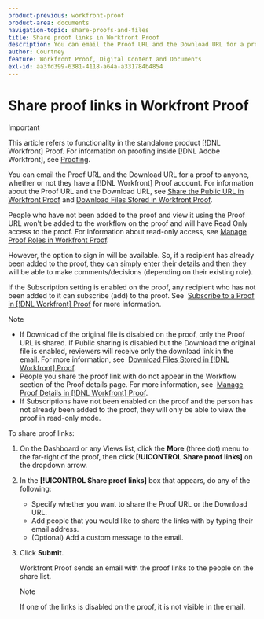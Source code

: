 ```yaml
---
product-previous: workfront-proof
product-area: documents
navigation-topic: share-proofs-and-files
title: Share proof links in Workfront Proof
description: You can email the Proof URL and the Download URL for a proof to anyone, whether or not they have a [!DNL Workfront] Proof account. For information about the Proof URL and the Download URL, see Share the Public URL in Workfront Proof and Download Files Stored in Workfront Proof.
author: Courtney
feature: Workfront Proof, Digital Content and Documents
exl-id: aa3fd399-6381-4118-a64a-a331784b4854
---
```

# Share proof links in Workfront Proof

>[!IMPORTANT]
>
>This article refers to functionality in the standalone product [!DNL Workfront] Proof. For information on proofing inside [!DNL Adobe Workfront], see [Proofing](../../../review-and-approve-work/proofing/proofing.md).

You can email the Proof URL and the Download URL for a proof to anyone, whether or not they have a [!DNL Workfront] Proof account. For information about the Proof URL and the Download URL, see [Share the Public URL in Workfront Proof](../../../workfront-proof/wp-work-proofsfiles/share-proofs-and-files/share-public-url.md) and [Download Files Stored in Workfront Proof](../../../workfront-proof/wp-work-proofsfiles/manage-your-work/download-files-stored.md).

People who have not been added to the proof and view it using the Proof URL won't be added to the workflow on the proof and will have Read Only access to the proof. For information about read-only access, see [Manage Proof Roles in Workfront Proof](../../../workfront-proof/wp-work-proofsfiles/share-proofs-and-files/manage-proof-roles.md).

However, the option to sign in will be available. So, if a recipient has already been added to the proof, they can simply enter their details and then they will be able to make comments/decisions&nbsp;(depending on their existing role).

If the Subscription setting&nbsp;is enabled on the proof, any recipient&nbsp;who has not been added to it can subscribe (add) to the proof. See&nbsp; [Subscribe to a Proof in [!DNL Workfront] Proof](../../../workfront-proof/wp-work-proofsfiles/share-proofs-and-files/subscribe-to-proof.md)&nbsp;for more information.

>[!NOTE]
>
>* If Download of the original file is disabled on the proof, only the Proof URL is shared. If Public sharing is disabled but the Download the original file is enabled, reviewers will receive&nbsp;only the download link in the email.&nbsp;For more information, see&nbsp; [Download Files Stored in [!DNL Workfront] Proof](../../../workfront-proof/wp-work-proofsfiles/manage-your-work/download-files-stored.md).
>* People you share the proof link with do not appear in the Workflow section of the Proof details page. For more information, see&nbsp; [Manage Proof Details in [!DNL Workfront] Proof](../../../workfront-proof/wp-work-proofsfiles/manage-your-work/manage-proof-details.md).
>* If Subscriptions have not been enabled on the proof and the person has not already been added to the proof, they will only be able to view the proof in read-only&nbsp;mode.&nbsp;&nbsp;
>



To share proof links:

1. On the Dashboard or any Views list, click the **More** (three dot) menu to the far-right of the proof, then click **[!UICONTROL Share proof links]** on the dropdown arrow.

1. In the **[!UICONTROL Share proof links]** box that appears, do any of the following:

   * Specify whether you want to share the Proof URL&nbsp;or the Download URL.
   * Add people that you would like to share the links with by typing their email address.
   * (Optional) Add a custom message to the email.

1. Click **Submit**.

   Workfront Proof sends an email with the proof links to the people on the share list.

   >[!NOTE]
   >
   >If one of the links is disabled on the proof, it is not visible in the email.
